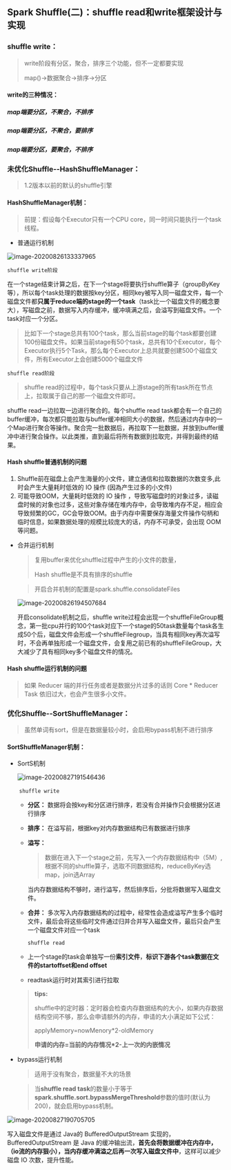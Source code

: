 ## Spark Shuffle(二)：shuffle read和write框架设计与实现

### shuffle write：

> write阶段有分区，聚合，排序三个功能，但不一定都要实现
>
> map()->数据聚合->排序->分区

#### write的三种情况：

##### map端要分区，不聚合，不排序



##### map端要分区，不聚合，要排序

##### 

##### map端要分区，要聚合，不排序





### 未优化Shuffle--HashShuffleManager：

> 1.2版本以前的默认的shuffle引擎

#### HashShuffleManager机制：

> 前提：假设每个Executor只有一个CPU core，同一时间只能执行一个task线程。

- 普通运行机制

![image-20200826133337965](C:%5CUsers%5Clenovo%5CAppData%5CRoaming%5CTypora%5Ctypora-user-images%5Cimage-20200826133337965.png)

`shuffle write阶段`

在一个stage结束计算之后，在下一个stage将要执行shuffle算子（groupByKey等），所以每个task处理的数据按key分区，相同key被写入同一磁盘文件，每一个磁盘文件都**只属于reduce端的stage的一个task**（task比一个磁盘文件的概念要大），写磁盘之前，数据写入内存缓冲，缓冲填满之后，会溢写到磁盘文件。一个task对应一个分区。

>比如下一个stage总共有100个task，那么当前stage的每个task都要创建100份磁盘文件。如果当前stage有50个task，总共有10个Executor，每个Executor执行5个Task，那么每个Executor上总共就要创建500个磁盘文件，所有Executor上会创建5000个磁盘文件

`shuffle read阶段`

>shuffle read的过程中，每个task只要从上游stage的所有task所在节点上，拉取属于自己的那一个磁盘文件即可。

shuffle read一边拉取一边进行聚合的。每个shuffle read task都会有一个自己的buffer缓冲，每次都只能拉取与buffer缓冲相同大小的数据，然后通过内存中的一个Map进行聚合等操作。聚合完一批数据后，再拉取下一批数据，并放到buffer缓冲中进行聚合操作。以此类推，直到最后将所有数据到拉取完，并得到最终的结果。

#### Hash shuffle普通机制的问题

1. Shuffle前在磁盘上会产生海量的小文件，建立通信和拉取数据的次数变多,此时会产生大量耗时低效的 IO 操作 (因為产生过多的小文件)
2. 可能导致OOM，大量耗时低效的 IO 操作 ，导致写磁盘时的对象过多，读磁盘时候的对象也过多，这些对象存储在堆内存中，会导致堆内存不足，相应会导致频繁的GC，GC会导致OOM。由于内存中需要保存海量文件操作句柄和临时信息，如果数据处理的规模比较庞大的话，内存不可承受，会出现 OOM 等问题。

- 合并运行机制

  > 复用buffer来优化shuffle过程中产生的小文件的数量，
  >
  > Hash shuffle是不具有排序的shuffle

  > 开启合并机制的配置是spark.shuffle.consolidateFiles

  ![image-20200826194507684](C:%5CUsers%5Clenovo%5CAppData%5CRoaming%5CTypora%5Ctypora-user-images%5Cimage-20200826194507684.png)

  开启consolidate机制之后，shuffle write过程会出现一个shuffleFileGroup概念，第一批cpu并行的100个task对应下一个stage的50task数量每个task各生成50个后，磁盘文件会形成一个shuffleFilegroup，当具有相同key再次溢写时，不会再单独形成一个磁盘文件，会复用之前已有的shuffleFileGroup，大大减少了具有相同key多个磁盘文件的情况。

#### Hash shuffle运行机制的问题

> 如果 Reducer 端的并行任务或者是数据分片过多的话则 Core * Reducer Task 依旧过大，也会产生很多小文件。

### 优化Shuffle--SortShuffleManager：

> 虽然单词有sort，但是在数据量较小时，会启用bypass机制不进行排序

#### SortShuffleManager机制：

- SortS机制

  ![image-20200827191546436](C:%5CUsers%5Clenovo%5CAppData%5CRoaming%5CTypora%5Ctypora-user-images%5Cimage-20200827191546436.png)

  ​	`shuffle write`

  - **分区：** 数据将会按key和分区进行排序，若没有合并操作只会根据分区进行排序

  - **排序：** 在溢写前，根据key对内存数据结构已有数据进行排序

  - **溢写：** 

    > 数据在进入下一个stage之前，先写入一个内存数据结构中（5M）,根据不同的shuffle算子，选取不同数据结构，reduceByKey选map，join选Array

    当内存数据结构不够时，进行溢写，然后排序后，分批将数据写入磁盘文件。

  - **合并：** 多次写入内存数据结构的过程中，经常性会造成溢写产生多个临时文件，最后会将这些临时文件通过归并合并写入磁盘文件，最后只会产生一个磁盘文件对应一个task

    `shuffle read`

  - 上一个stage的task会单独写一份**索引文件**，**标识下游各个task数据在文件的startoffset和end offset**

  - readtask运行时对其索引进行拉取

  > **tips:** 
  >
  > shuffle中的定时器：定时器会检查内存数据结构的大小，如果内存数据结构空间不够，那么会申请额外的内存，申请的大小满足如下公式：
  >
  > applyMemory=nowMenory*2-oldMemory
  >
  > **申请的内存=当前的内存情况*2-上一次的内嵌情况**

  

- bypass运行机制

  >适用于没有聚合，数据量不大的场景

  > 当**shuffle read task**的数量小于等于**spark.shuffle.sort.bypassMergeThreshold**参数的值时(默认为200)，就会启用bypass机制。

![image-20200827190705705](C:%5CUsers%5Clenovo%5CAppData%5CRoaming%5CTypora%5Ctypora-user-images%5Cimage-20200827190705705.png)

写入磁盘文件是通过 Java的 BufferedOutputStream 实现的，BufferedOutputStream 是 Java 的缓冲输出流，**首先会将数据缓冲在内存中，（io流的内存狠小），当内存缓冲满溢之后再一次写入磁盘文件中**，这样可以减少磁盘 IO 次数，提升性能。